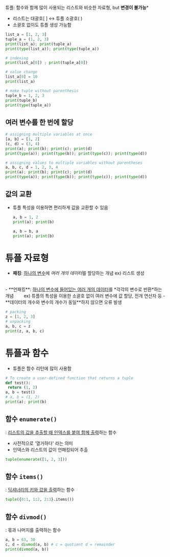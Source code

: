 튜플: 함수와 함께 많이 사용되는 리스트와 비슷한 자료형, but **변경이 불가능***
- 리스트는 대괄호[ ] ↔ 튜플 소괄호( )
- 소괄호 없이도 튜플 생성 가능함
```py
list_a = [1, 2, 3]
tuple_a = (1, 2, 3)
print(list_a); print(tuple_a)
print(type(list_a)); print(type(tuple_a))

# indexing
print(list_a[0]) ; print(tuple_a[0])

# value change
list_a[0] = 10
print(list_a)

# make tuple without parenthesis
tuple_b = 1, 2, 3
print(tuple_b)
print(type(tuple_a))
```

## 여러 변수를 한 번에 할당
```py
# assigning multiple variables at once
[a, b] = [1, 2]
(c, d) = (3, 4)
print(a); print(b); print(c); print(d)
print(type(a)); print(type(b)); print(type(c)); print(type(d))
```

```py
# assigning values to multiple variables without parentheses
a, b, c, d = 1, 2, 3, 4
print(a); print(b); print(c); print(d)
print(type(a)); print(type(b)); print(type(c)); print(type(d))
```

## 값의 교환
- 튜플 특성을 이용하면 편리하게  값을 교환할 수 있음
	```py
	a, b = 1, 2
	print(a); print(b)
	
	a, b = b, a
	print(a); print(b)
	```

# 튜플 자료형
- **패킹**: <u>하나의 변수</u>에 *여러 개의 데이터*를 할당하는 개념
ex) 리스트 생성 
<br>
- **언패킹**: <u>하나의 변수에 들어있는 여러 개의 데이터</u>를 *각각의 변수로 반환*하는 개념  
ex) 튜플의 특성을 이용한 소괄호 없이 여러 변수에 값 할당, 전개 연산자 등
	- **데이터의 개수와 변수의 개수가 동일**하지 않으면 오류 발생

```py
# packing
z = [1, 2, 3] 
# unpacking
a, b, c = z 
print(z, a, b, c)
```

# 튜플과 함수
- 튜플은 함수 리턴에 많이 사용함

```py
# To create a user-defined function that returns a tuple
def test():
 return (1, 2)
a, b = test()
# a, b = (1, 2)
print(a); print(b)
```

## 함수 `enumerate()`
: <u>리스트의 값을 추출할 때 인덱스를 붙여 함께 출력</u>하는 함수 
- 사전적으로 '열거하다' 라는 의미
- 인덱스와 리스트의 값이 언패킹되어 추출
```py
tuple(enumerate([1, 2, 3]))
```

## 함수 `items()`
: <u>딕셔너리의 키와 값을 출력</u>하는 함수
```py
tuple({0:1, 1:2, 2:3}.items())
```

## 함수 `divmod()`
: 몫과 나머지를 출력하는 함수
```py
a, b = 63, 30
c, d = divmod(a, b) # c = quotient d = remainder
print(divmod(a, b))
```